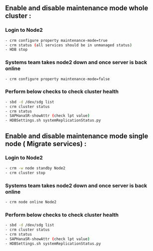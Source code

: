 ## Enable and disable maintenance mode whole cluster :

### Login to Node2

```sh
- crm configure property maintenance-mode=true
- crm status (all services should be in unmanaged status)
- HDB stop
```

### Systems team takes node2 down and once server is back online

```sh
- crm configure property maintenance-mode=false
```

### Perform below checks to check cluster health

```sh
- sbd -d /dev/sdg list
- crm cluster status
- crm status
- SAPHanaSR-showAttr (check lpt value)
- HDBSettings.sh systemReplicationStatus.py
```

## Enable and disable maintenance mode single node ( Migrate services) :

### Login to Node2

```sh
- crm -w node standby Node2
- crm cluster stop
```

### Systems team takes node2 down and once server is back online

```sh
- crm node online Node2
```

### Perform below checks to check cluster health

```sh
- sbd -d /dev/sdg list
- crm cluster status
- crm status
- SAPHanaSR-showAttr (check lpt value)
- HDBSettings.sh systemReplicationStatus.py
```
